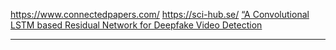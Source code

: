 https://www.connectedpapers.com/
https://sci-hub.se/
[“A Convolutional LSTM based Residual Network for Deepfake Video Detection](杂/“A%20Convolutional%20LSTM%20based%20Residual%20Network%20for%20Deepfake%20Video%20Detection.md)

---
